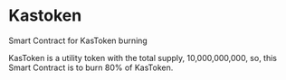 # Kastoken
Smart Contract for KasToken burning

KasToken is a utility token with the total supply, 10,000,000,000, so, this Smart Contract is to burn 80% of KasToken.
